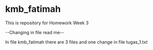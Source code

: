 # kmb_fatimah
This is repository for Homework Week 3

--Changing in file read me--

In file kmb_fatimah there are 3 files and one change in file tugas_1.txt